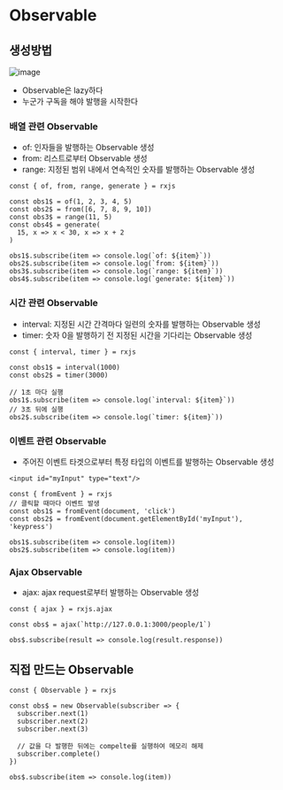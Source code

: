 # Observable

## 생성방법

![image](https://github.com/mimseong/Study/assets/50068946/9a4aae29-496c-4f9c-a7b1-d5fafd7cea15)

- Observable은 lazy하다
- 누군가 구독을 해야 발행을 시작한다

### 배열 관련 Observable

- of: 인자들을 발행하는 Observable 생성
- from: 리스트로부터 Observable 생성
- range: 지정된 범위 내에서 연속적인 숫자를 발행하는 Observable 생성

```
const { of, from, range, generate } = rxjs

const obs1$ = of(1, 2, 3, 4, 5)
const obs2$ = from([6, 7, 8, 9, 10])
const obs3$ = range(11, 5)
const obs4$ = generate(
  15, x => x < 30, x => x + 2
)

obs1$.subscribe(item => console.log(`of: ${item}`))
obs2$.subscribe(item => console.log(`from: ${item}`))
obs3$.subscribe(item => console.log(`range: ${item}`))
obs4$.subscribe(item => console.log(`generate: ${item}`))
```

### 시간 관련 Observable

- interval: 지정된 시간 간격마다 일련의 숫자를 발행하는 Observable 생성
- timer: 숫자 0을 발행하기 전 지정된 시간을 기다리는 Observable 생성

```
const { interval, timer } = rxjs

const obs1$ = interval(1000)
const obs2$ = timer(3000)

// 1초 마다 실행
obs1$.subscribe(item => console.log(`interval: ${item}`))
// 3초 뒤에 실행
obs2$.subscribe(item => console.log(`timer: ${item}`))
```

### 이벤트 관련 Observable

- 주어진 이벤트 타겟으로부터 특정 타입의 이벤트를 발행하는 Observable 생성

```
<input id="myInput" type="text"/>
```
```
const { fromEvent } = rxjs
// 클릭할 때마다 이벤트 발생
const obs1$ = fromEvent(document, 'click')
const obs2$ = fromEvent(document.getElementById('myInput'), 'keypress')

obs1$.subscribe(item => console.log(item))
obs2$.subscribe(item => console.log(item))
```

### Ajax Observable

- ajax: ajax request로부터 발행하는 Observable 생성

```
const { ajax } = rxjs.ajax

const obs$ = ajax(`http://127.0.0.1:3000/people/1`)

obs$.subscribe(result => console.log(result.response))
```

## 직접 만드는 Observable

```
const { Observable } = rxjs

const obs$ = new Observable(subscriber => {
  subscriber.next(1)
  subscriber.next(2)
  subscriber.next(3)

  // 값을 다 발행한 뒤에는 compelte를 실행하여 메모리 해제 
  subscriber.complete()
})

obs$.subscribe(item => console.log(item))
```


